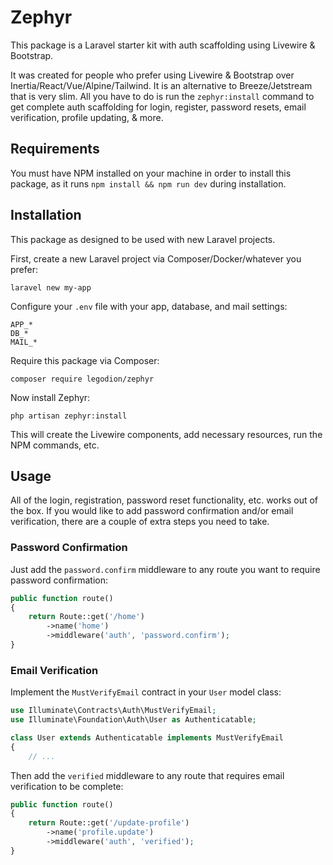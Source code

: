 # Zephyr

This package is a Laravel starter kit with auth scaffolding using Livewire & Bootstrap.

It was created for people who prefer using Livewire & Bootstrap over Inertia/React/Vue/Alpine/Tailwind. It is an alternative to Breeze/Jetstream that is very slim. All you have to do is run the `zephyr:install` command to get complete auth scaffolding for login, register, password resets, email verification, profile updating, & more.

## Requirements

You must have NPM installed on your machine in order to install this package, as it runs `npm install && npm run dev` during installation.

## Installation

This package as designed to be used with new Laravel projects.

First, create a new Laravel project via Composer/Docker/whatever you prefer:

```console
laravel new my-app
```

Configure your `.env` file with your app, database, and mail settings:

```env
APP_*
DB_*
MAIL_*
```

Require this package via Composer:

```console
composer require legodion/zephyr
```

Now install Zephyr:

```console
php artisan zephyr:install
```

This will create the Livewire components, add necessary resources, run the NPM commands, etc.

## Usage

All of the login, registration, password reset functionality, etc. works out of the box. If you would like to add password confirmation and/or email verification, there are a couple of extra steps you need to take.

### Password Confirmation

Just add the `password.confirm` middleware to any route you want to require password confirmation:

```php
public function route()
{
    return Route::get('/home')
        ->name('home')
        ->middleware('auth', 'password.confirm');
}
```

### Email Verification

Implement the `MustVerifyEmail` contract in your `User` model class:

```php
use Illuminate\Contracts\Auth\MustVerifyEmail;
use Illuminate\Foundation\Auth\User as Authenticatable;

class User extends Authenticatable implements MustVerifyEmail
{
    // ...
```

Then add the `verified` middleware to any route that requires email verification to be complete:

```php
public function route()
{
    return Route::get('/update-profile')
        ->name('profile.update')
        ->middleware('auth', 'verified');
}
```
